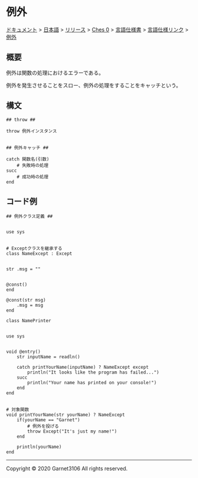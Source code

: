 # 例外

[ドキュメント](../../../../../../index.md) > [日本語](../../../../../index.md) > [リリース](../../../../index.md) > [Ches 0](../../../index.md) > [言語仕様書](../../index.md) > [言語仕様リンク](../index.md) > [例外](./index.md)

## 概要

例外は関数の処理におけるエラーである。

例外を発生させることをスロー、例外の処理をすることをキャッチという。

## 構文

```
## throw ##

throw 例外インスタンス


## 例外キャッチ ##

catch 関数名(引数)
    # 失敗時の処理
succ
    # 成功時の処理
end
```

## コード例

```
## 例外クラス定義 ##


use sys


# Exceptクラスを継承する
class NameExcept : Except


str .msg = ""


@const()
end

@const(str msg)
    .msg = msg
end
```

```
class NamePrinter


use sys


void @entry()
    str inputName = readln()

    catch printYourName(inputName) ? NameExcept except
        println("It looks like the program has failed...")
    succ
        println("Your name has printed on your console!")
    end
end


# 対象関数
void printYourName(str yourName) ? NameExcept
    if(yourName == "Garnet")
        # 例外を投げる
        throw Except("It's just my name!")
    end

    println(yourName)
end
```

---

Copyright © 2020 Garnet3106 All rights reserved.
